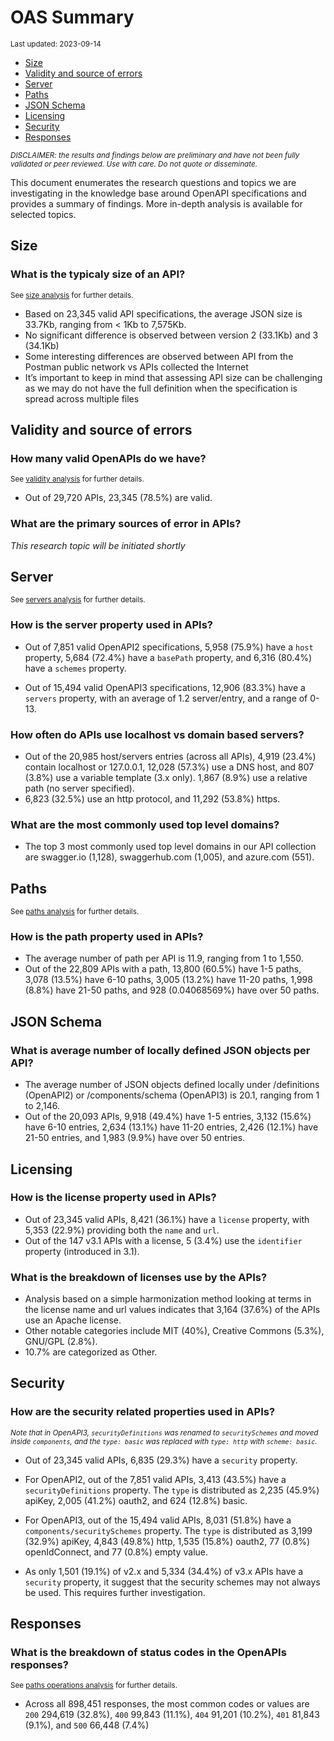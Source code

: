 OAS Summary
================
<sup>Last updated: 2023-09-14</sup>

- <a href="#size" id="toc-size">Size</a>
- <a href="#validity-and-source-of-errors"
  id="toc-validity-and-source-of-errors">Validity and source of errors</a>
- <a href="#server" id="toc-server">Server</a>
- <a href="#paths" id="toc-paths">Paths</a>
- <a href="#json-schema" id="toc-json-schema">JSON Schema</a>
- <a href="#licensing" id="toc-licensing">Licensing</a>
- <a href="#security" id="toc-security">Security</a>
- <a href="#responses" id="toc-responses">Responses</a>

<sup>*DISCLAIMER: the results and findings below are preliminary and
have not been fully validated or peer reviewed. Use with care. Do not
quote or disseminate.*</sup>

This document enumerates the research questions and topics we are
investigating in the knowledge base around OpenAPI specifications and
provides a summary of findings. More in-depth analysis is available for
selected topics.

## Size

### What is the typicaly size of an API?

<sup>See [size analysis](oas_size.md) for further details.<sup>

- Based on 23,345 valid API specifications, the average JSON size is
  33.7Kb, ranging from \< 1Kb to 7,575Kb.
- No significant difference is observed between version 2 (33.1Kb) and 3
  (34.1Kb)
- Some interesting differences are observed between API from the Postman
  public network vs APIs collected the Internet
- It’s important to keep in mind that assessing API size can be
  challenging as we may do not have the full definition when the
  specification is spread across multiple files

## Validity and source of errors

### How many valid OpenAPIs do we have?

<sup>See [validity analysis](oas_validity.md) for further details.<sup>

- Out of 29,720 APIs, 23,345 (78.5%) are valid.

### What are the primary sources of error in APIs?

*This research topic will be initiated shortly*

## Server

<sup>See [servers analysis](oas_servers.md) for further details.</sup>

### How is the server property used in APIs?

- Out of 7,851 valid OpenAPI2 specifications, 5,958 (75.9%) have a
  `host` property, 5,684 (72.4%) have a `basePath` property, and 6,316
  (80.4%) have a `schemes` property.

- Out of 15,494 valid OpenAPI3 specifications, 12,906 (83.3%) have a
  `servers` property, with an average of 1.2 server/entry, and a range
  of 0-13.

### How often do APIs use localhost vs domain based servers?

- Out of the 20,985 host/servers entries (across all APIs), 4,919
  (23.4%) contain localhost or 127.0.0.1, 12,028 (57.3%) use a DNS host,
  and 807 (3.8%) use a variable template (3.x only). 1,867 (8.9%) use a
  relative path (no server specified).
- 6,823 (32.5%) use an http protocol, and 11,292 (53.8%) https.

### What are the most commonly used top level domains?

- The top 3 most commonly used top level domains in our API collection
  are swagger.io (1,128), swaggerhub.com (1,005), and azure.com (551).

## Paths

<sup>See [paths analysis](oas_paths.md) for further details.</sup>

### How is the path property used in APIs?

- The average number of path per API is 11.9, ranging from 1 to 1,550.
- Out of the 22,809 APIs with a path, 13,800 (60.5%) have 1-5 paths,
  3,078 (13.5%) have 6-10 paths, 3,005 (13.2%) have 11-20 paths, 1,998
  (8.8%) have 21-50 paths, and 928 (0.04068569%) have over 50 paths.

## JSON Schema

### What is average number of locally defined JSON objects per API?

- The average number of JSON objects defined locally under /definitions
  (OpenAPI2) or /components/schema (OpenAPI3) is 20.1, ranging from 1 to
  2,146.
- Out of the 20,093 APIs, 9,918 (49.4%) have 1-5 entries, 3,132 (15.6%)
  have 6-10 entries, 2,634 (13.1%) have 11-20 entries, 2,426 (12.1%)
  have 21-50 entries, and 1,983 (9.9%) have over 50 entries.

## Licensing

### How is the license property used in APIs?

- Out of 23,345 valid APIs, 8,421 (36.1%) have a `license` property,
  with 5,353 (22.9%) providing both the `name` and `url`.
- Out of the 147 v3.1 APIs with a license, 5 (3.4%) use the `identifier`
  property (introduced in 3.1).

### What is the breakdown of licenses use by the APIs?

- Analysis based on a simple harmonization method looking at terms in
  the license name and url values indicates that 3,164 (37.6%) of the
  APIs use an Apache license.
- Other notable categories include MIT (40%), Creative Commons (5.3%),
  GNU/GPL (2.8%).
- 10.7% are categorized as Other.

## Security

### How are the security related properties used in APIs?

<sup>*Note that in OpenAPI3, `securityDefinitions` was renamed to
`securitySchemes` and moved inside `components`, and the `type: basic`
was replaced with `type: http` with `scheme: basic`.*</sup>

- Out of 23,345 valid APIs, 6,835 (29.3%) have a `security` property.

- For OpenAPI2, out of the 7,851 valid APIs, 3,413 (43.5%) have a
  `securityDefinitions` property. The `type` is distributed as 2,235
  (45.9%) apiKey, 2,005 (41.2%) oauth2, and 624 (12.8%) basic.

- For OpenAPI3, out of the 15,494 valid APIs, 8,031 (51.8%) have a
  `components/securitySchemes` property. The `type` is distributed as
  3,199 (32.9%) apiKey, 4,843 (49.8%) http, 1,535 (15.8%) oauth2, 77
  (0.8%) openIdConnect, and 77 (0.8%) empty value.

- As only 1,501 (19.1%) of v2.x and 5,334 (34.4%) of v3.x APIs have a
  `security` property, it suggest that the security schemes may not
  always be used. This requires further investigation.

## Responses

### What is the breakdown of status codes in the OpenAPIs responses?

<sup>See [paths operations analysis](oas_paths_operations.md) for
further details.<sup>

- Across all 898,451 responses, the most common codes or values are
  `200` 294,619 (32.8%), `400` 99,843 (11.1%), `404` 91,201 (10.2%),
  `401` 81,843 (9.1%), and `500` 66,448 (7.4%)
